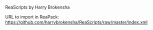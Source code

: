 ReaScripts by Harry Brokensha

URL to import in ReaPack: https://github.com/harrybrokensha/ReaScripts/raw/master/index.xml